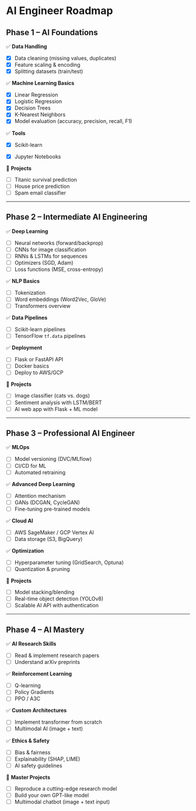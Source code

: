 # AI Engineer Roadmap

## Phase 1 – AI Foundations
✅ **Data Handling**
- [x] Data cleaning (missing values, duplicates)
- [x] Feature scaling & encoding
- [x] Splitting datasets (train/test)

✅ **Machine Learning Basics**
- [x] Linear Regression
- [x] Logistic Regression
- [x] Decision Trees
- [x] K-Nearest Neighbors
- [x] Model evaluation (accuracy, precision, recall, F1)

✅ **Tools**
- [x] Scikit-learn
- [x] Jupyter Notebooks


🎯 **Projects**
- [ ] Titanic survival prediction
- [ ] House price prediction
- [ ] Spam email classifier

---

## Phase 2 – Intermediate AI Engineering
✅ **Deep Learning**
- [ ] Neural networks (forward/backprop)
- [ ] CNNs for image classification
- [ ] RNNs & LSTMs for sequences
- [ ] Optimizers (SGD, Adam)
- [ ] Loss functions (MSE, cross-entropy)

✅ **NLP Basics**
- [ ] Tokenization
- [ ] Word embeddings (Word2Vec, GloVe)
- [ ] Transformers overview

✅ **Data Pipelines**
- [ ] Scikit-learn pipelines
- [ ] TensorFlow `tf.data` pipelines

✅ **Deployment**
- [ ] Flask or FastAPI API
- [ ] Docker basics
- [ ] Deploy to AWS/GCP

🎯 **Projects**
- [ ] Image classifier (cats vs. dogs)
- [ ] Sentiment analysis with LSTM/BERT
- [ ] AI web app with Flask + ML model

---

## Phase 3 – Professional AI Engineer
✅ **MLOps**
- [ ] Model versioning (DVC/MLflow)
- [ ] CI/CD for ML
- [ ] Automated retraining

✅ **Advanced Deep Learning**
- [ ] Attention mechanism
- [ ] GANs (DCGAN, CycleGAN)
- [ ] Fine-tuning pre-trained models

✅ **Cloud AI**
- [ ] AWS SageMaker / GCP Vertex AI
- [ ] Data storage (S3, BigQuery)

✅ **Optimization**
- [ ] Hyperparameter tuning (GridSearch, Optuna)
- [ ] Quantization & pruning

🎯 **Projects**
- [ ] Model stacking/blending
- [ ] Real-time object detection (YOLOv8)
- [ ] Scalable AI API with authentication

---

## Phase 4 – AI Mastery
✅ **AI Research Skills**
- [ ] Read & implement research papers
- [ ] Understand arXiv preprints

✅ **Reinforcement Learning**
- [ ] Q-learning
- [ ] Policy Gradients
- [ ] PPO / A3C

✅ **Custom Architectures**
- [ ] Implement transformer from scratch
- [ ] Multimodal AI (image + text)

✅ **Ethics & Safety**
- [ ] Bias & fairness
- [ ] Explainability (SHAP, LIME)
- [ ] AI safety guidelines

🎯 **Master Projects**
- [ ] Reproduce a cutting-edge research model
- [ ] Build your own GPT-like model
- [ ] Multimodal chatbot (image + text input)
